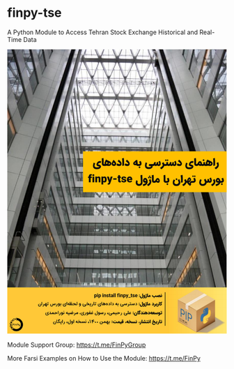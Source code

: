 # finpy-tse
A Python Module to Access Tehran Stock Exchange Historical and Real-Time Data 

![plot](cover_image.png)

Module Support Group: https://t.me/FinPyGroup 

More Farsi Examples on How to Use the Module: https://t.me/FinPy 
